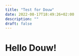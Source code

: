 ```yaml
---
title: "Test for Douw"
date: 2022-08-17T18:49:26+02:00
description: ""
draft: false
---
```


# Hello Douw!



